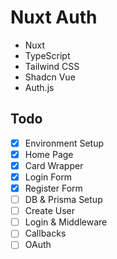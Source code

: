 # Nuxt Auth

- Nuxt
- TypeScript
- Tailwind CSS
- Shadcn Vue
- Auth.js

## Todo

- [x] Environment Setup
- [x] Home Page
- [x] Card Wrapper
- [x] Login Form
- [x] Register Form
- [ ] DB & Prisma Setup
- [ ] Create User
- [ ] Login & Middleware
- [ ] Callbacks
- [ ] OAuth
